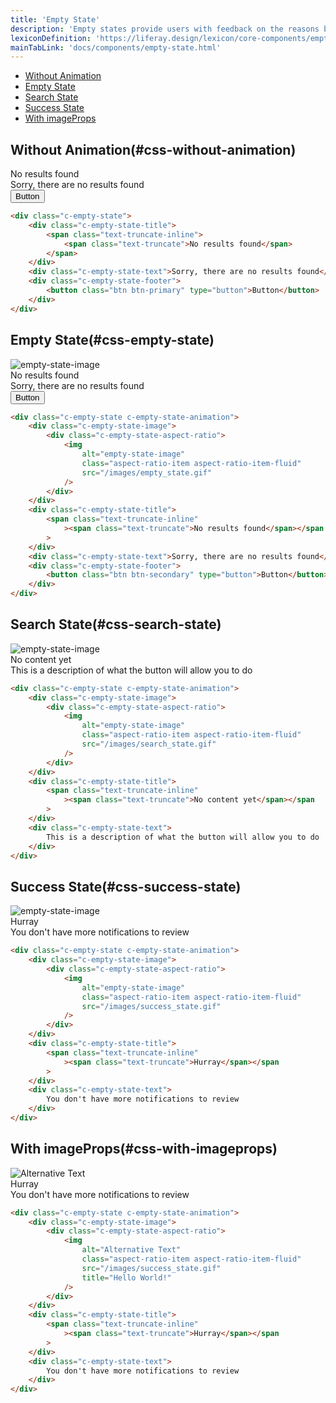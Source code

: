 ```yaml
---
title: 'Empty State'
description: 'Empty states provide users with feedback on the reasons behind the empty state and what they can do to move out of the empty state.'
lexiconDefinition: 'https://liferay.design/lexicon/core-components/empty-states/'
mainTabLink: 'docs/components/empty-state.html'
---
```


<div class="nav-toc-absolute">
<div class="nav-toc">

-   [Without Animation](#css-without-animation)
-   [Empty State](#css-empty-state)
-   [Search State](#css-search-state)
-   [Success State](#css-success-state)
-   [With imageProps](#css-with-imageprops)

</div>
</div>

## Without Animation(#css-without-animation)

<div class="sheet-example">
	<div class="c-empty-state">
		<div class="c-empty-state-title">
			<span class="text-truncate-inline">
				<span class="text-truncate">No results found</span>
			</span>
		</div>
		<div class="c-empty-state-text">Sorry, there are no results found</div>
		<div class="c-empty-state-footer">
			<button class="btn btn-primary" type="button">Button</button>
		</div>
	</div>
</div>

```html
<div class="c-empty-state">
	<div class="c-empty-state-title">
		<span class="text-truncate-inline">
			<span class="text-truncate">No results found</span>
		</span>
	</div>
	<div class="c-empty-state-text">Sorry, there are no results found</div>
	<div class="c-empty-state-footer">
		<button class="btn btn-primary" type="button">Button</button>
	</div>
</div>
```

## Empty State(#css-empty-state)

<div class="sheet-example">
	<div class="c-empty-state c-empty-state-animation">
		<div class="c-empty-state-image">
			<div class="c-empty-state-aspect-ratio">
				<img
					alt="empty-state-image"
					class="aspect-ratio-item aspect-ratio-item-fluid"
					src="/images/empty_state.gif"
				/>
			</div>
		</div>
		<div class="c-empty-state-title">
			<span class="text-truncate-inline"
				><span class="text-truncate">No results found</span></span
			>
		</div>
		<div class="c-empty-state-text">Sorry, there are no results found</div>
		<div class="c-empty-state-footer">
			<button class="btn btn-secondary" type="button">Button</button>
		</div>
	</div>
</div>

```html
<div class="c-empty-state c-empty-state-animation">
	<div class="c-empty-state-image">
		<div class="c-empty-state-aspect-ratio">
			<img
				alt="empty-state-image"
				class="aspect-ratio-item aspect-ratio-item-fluid"
				src="/images/empty_state.gif"
			/>
		</div>
	</div>
	<div class="c-empty-state-title">
		<span class="text-truncate-inline"
			><span class="text-truncate">No results found</span></span
		>
	</div>
	<div class="c-empty-state-text">Sorry, there are no results found</div>
	<div class="c-empty-state-footer">
		<button class="btn btn-secondary" type="button">Button</button>
	</div>
</div>
```

## Search State(#css-search-state)

<div class="sheet-example">
	<div class="c-empty-state c-empty-state-animation">
		<div class="c-empty-state-image">
			<div class="c-empty-state-aspect-ratio">
				<img
					alt="empty-state-image"
					class="aspect-ratio-item aspect-ratio-item-fluid"
					src="/images/search_state.gif"
				/>
			</div>
		</div>
		<div class="c-empty-state-title">
			<span class="text-truncate-inline"
				><span class="text-truncate">No content yet</span></span
			>
		</div>
		<div class="c-empty-state-text">
			This is a description of what the button will allow you to do
		</div>
	</div>
</div>

```html
<div class="c-empty-state c-empty-state-animation">
	<div class="c-empty-state-image">
		<div class="c-empty-state-aspect-ratio">
			<img
				alt="empty-state-image"
				class="aspect-ratio-item aspect-ratio-item-fluid"
				src="/images/search_state.gif"
			/>
		</div>
	</div>
	<div class="c-empty-state-title">
		<span class="text-truncate-inline"
			><span class="text-truncate">No content yet</span></span
		>
	</div>
	<div class="c-empty-state-text">
		This is a description of what the button will allow you to do
	</div>
</div>
```

## Success State(#css-success-state)

<div class="sheet-example">
	<div class="c-empty-state c-empty-state-animation">
		<div class="c-empty-state-image">
			<div class="c-empty-state-aspect-ratio">
				<img
					alt="empty-state-image"
					class="aspect-ratio-item aspect-ratio-item-fluid"
					src="/images/success_state.gif"
				/>
			</div>
		</div>
		<div class="c-empty-state-title">
			<span class="text-truncate-inline"
				><span class="text-truncate">Hurray</span></span
			>
		</div>
		<div class="c-empty-state-text">
			You don't have more notifications to review
		</div>
	</div>
</div>

```html
<div class="c-empty-state c-empty-state-animation">
	<div class="c-empty-state-image">
		<div class="c-empty-state-aspect-ratio">
			<img
				alt="empty-state-image"
				class="aspect-ratio-item aspect-ratio-item-fluid"
				src="/images/success_state.gif"
			/>
		</div>
	</div>
	<div class="c-empty-state-title">
		<span class="text-truncate-inline"
			><span class="text-truncate">Hurray</span></span
		>
	</div>
	<div class="c-empty-state-text">
		You don't have more notifications to review
	</div>
</div>
```

## With imageProps(#css-with-imageprops)

<div class="sheet-example">
	<div class="c-empty-state c-empty-state-animation">
		<div class="c-empty-state-image">
			<div class="c-empty-state-aspect-ratio">
				<img
					alt="Alternative Text"
					class="aspect-ratio-item aspect-ratio-item-fluid"
					src="/images/success_state.gif"
					title="Hello World!"
				/>
			</div>
		</div>
		<div class="c-empty-state-title">
			<span class="text-truncate-inline"
				><span class="text-truncate">Hurray</span></span
			>
		</div>
		<div class="c-empty-state-text">
			You don't have more notifications to review
		</div>
	</div>
</div>

```html
<div class="c-empty-state c-empty-state-animation">
	<div class="c-empty-state-image">
		<div class="c-empty-state-aspect-ratio">
			<img
				alt="Alternative Text"
				class="aspect-ratio-item aspect-ratio-item-fluid"
				src="/images/success_state.gif"
				title="Hello World!"
			/>
		</div>
	</div>
	<div class="c-empty-state-title">
		<span class="text-truncate-inline"
			><span class="text-truncate">Hurray</span></span
		>
	</div>
	<div class="c-empty-state-text">
		You don't have more notifications to review
	</div>
</div>
```
